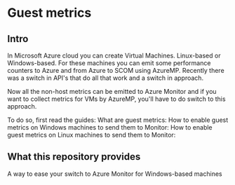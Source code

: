 # Guest metrics
## Intro
In Microsoft Azure cloud you can create Virtual Machines. Linux-based or Windows-based. For these machines you can emit some performance counters to Azure and from Azure to SCOM using AzureMP. Recently there was a switch in API's that do all that work and a switch in approach.

Now all the non-host metrics can be emitted to Azure Monitor and if you want to collect metrics for VMs by AzureMP, you'll have to do switch to this approach.

To do so, first read the guides:
  What are guest metrics:
  How to enable guest metrics on Windows machines to send them to Monitor:
  How to enable guest metrics on Linux machines to send them to Monitor:
 
## What this repository provides
A way to ease your switch to Azure Monitor for Windows-based machines
